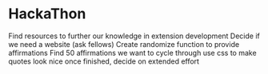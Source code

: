 # HackaThon
Find resources to further our knowledge in extension development
Decide if we need a website (ask fellows)
Create randomize function to provide affirmations
Find 50 affirmations we want to cycle through
use css to make quotes look nice
once finished, decide on extended effort